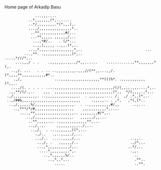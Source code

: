 Home page of Arkadip Basu

                  ...,,,....                                                     
               ..*,,,,,,,(*,.......                                             
               ..*/,,,,,,,,.*(*,,,(,.                                           
               ...,/,,,,,,,,,,,,,,,*..                                          
                ..**,,,,,,,,,,,,#/,..                                           
                ...**,,,,, ,,,,,,/,..                                           
                 ...,*#/..   . (/*...                                           
                 ..,,(,,,,, ..,,.(*,..                                          
               ...,*,,,,.,,,,,,,,,,,*,..                             ...        
             ...,**. .,,,,,,,,,,,,,(*,..                       ....,*///*,..    
         ...,,,/ . .    .,,,,,,,.,,.,/*,,......    ............,**,,,,,,,*(,.   
       ..,/. ...   . . .. ..,,,,,,,,,.,,,//(**,,...,,/.(*,,,,**,,,,,,,,,,,#*..  
        .,/,               ...,,,,,,,,,,,,,,,,,,**(((%*. .,,,,,,,,,,, (*,,..    
       ...,/(. . . . . ....,,,,,,,,,,,,,,,,,,,,,,,,,,,/(/(,,,,.,,,...,*,..      
      .,,**/(/.,..    ,,,  ,,,,,,,,,,,,,,,,,,,,,,,,,,,(*,,  */(,,,,.,*,..       
     .,/,,,,,,,,,,,. ..,,,,,,,,,,,,,,,.  . ,,,,,,,.... /,  ,/ .*,,(*,..         
     ..,/##&,,,,,,,,,,,,,,,,,,,,,,,,,,,     .,,,,,.. . ,*,   ,*(,(*..           
      ..,/,,,,,,%/,,,,,,,,,,,,,,,,,,.  . ..,,,,,,,,,,#/,,      ..,...            
        ..,***/*/#,,,,,,,,,,,,,,,.,,    ,,,,,,,,,,,*,....                       
           ....,**,,,,,,,,,,,,,,,,,,.. ,,,,,,,,#/*,..                           
              ..,/,,,,,,,,,,,,,,,,,.   ,,,,,,/,,...                             
               ..**,,,,,.,. .,,,,,,,,,,,,,**,...                                
               ..,/,.,.     ,,,,,,,,,,../,...                                   
                ..,/,  . ...,,,,,,,((*,...                                      
                  .,/..   .,..,,,,./,...                                        
                  ..,/..  .....,,,,/,..                       ..,,..            
                   ..,/, .   ,,,,,,/..                        .,/*,..           
                   ...,*,,,,,,,,,,/,..                       ..*/,..            
                    ....*,,,,,,,,.*,.                         .,,.              
                      ..,*,,,,,,%/..                            ..              
                        ..,*,,*,..                              .**..           
                           .....                                ..**.           
